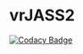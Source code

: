 # vrJASS2
[![Codacy Badge](https://api.codacy.com/project/badge/Grade/e66538f249744847b51ef500234b40ad)](https://www.codacy.com/app/franco-montenegro-ruke/vrJASS2?utm_source=github.com&utm_medium=referral&utm_content=Ruk33/vrJASS2&utm_campaign=badger)